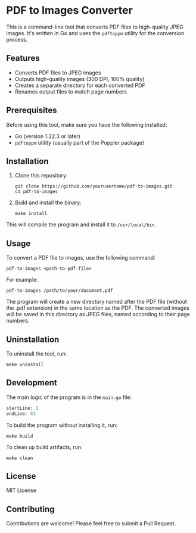 # PDF to Images Converter

This is a command-line tool that converts PDF files to high-quality JPEG images. It's written in Go and uses the `pdftoppm` utility for the conversion process.

## Features

- Converts PDF files to JPEG images
- Outputs high-quality images (300 DPI, 100% quality)
- Creates a separate directory for each converted PDF
- Renames output files to match page numbers

## Prerequisites

Before using this tool, make sure you have the following installed:

- Go (version 1.22.3 or later)
- `pdftoppm` utility (usually part of the Poppler package)

## Installation

1. Clone this repository:
   ```
   git clone https://github.com/yourusername/pdf-to-images.git
   cd pdf-to-images
   ```

2. Build and install the binary:
   ```
   make install
   ```

This will compile the program and install it to `/usr/local/bin`.

## Usage

To convert a PDF file to images, use the following command:

```
pdf-to-images <path-to-pdf-file>
```

For example:

```
pdf-to-images /path/to/your/document.pdf
```

The program will create a new directory named after the PDF file (without the .pdf extension) in the same location as the PDF. The converted images will be saved in this directory as JPEG files, named according to their page numbers.

## Uninstallation

To uninstall the tool, run:

```
make uninstall
```

## Development

The main logic of the program is in the `main.go` file:

```go:main.go
startLine: 1
endLine: 81
```

To build the program without installing it, run:

```
make build
```

To clean up build artifacts, run:

```
make clean
```

## License

MIT License

## Contributing

Contributions are welcome! Please feel free to submit a Pull Request.